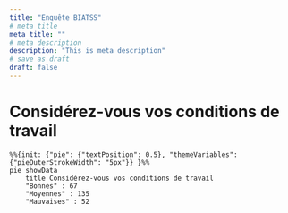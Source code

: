 ```yaml
---
title: "Enquête BIATSS"
# meta title
meta_title: ""
# meta description
description: "This is meta description"
# save as draft
draft: false
---
```


# Considérez-vous vos conditions de travail

```mermaid
%%{init: {"pie": {"textPosition": 0.5}, "themeVariables": {"pieOuterStrokeWidth": "5px"}} }%%
pie showData
    title Considérez-vous vos conditions de travail
    "Bonnes" : 67
    "Moyennes" : 135
    "Mauvaises" : 52
     
```


